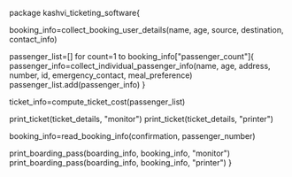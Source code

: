 package kashvi_ticketing_software{

booking_info=collect_booking_user_details(name, age, source, destination, contact_info)

passenger_list=[]
for count=1 to booking_info["passenger_count"]{
passenger_info=collect_individual_passenger_info(name, age, address, number, id, emergency_contact, meal_preference)
passenger_list.add(passenger_info)
}

ticket_info=compute_ticket_cost(passenger_list)

print_ticket(ticket_details, "monitor")
print_ticket(ticket_details, "printer")

booking_info=read_booking_info(confirmation, passenger_number)

print_boarding_pass(boarding_info, booking_info, "monitor")
print_boarding_pass(boarding_info, booking_info, "printer")
}

